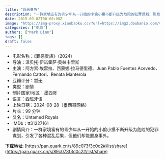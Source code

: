 ```yaml
---
title: "罪恶贵族"
description: "一群家境富有的青少年从一开始的小偷小摸不断升级为危险的犯罪谋划，引发了各种混乱后果，但他们却能置身事外。"
date: 2015-09-02T00:00:00Z
image: "https://img-proxy.xiaobaoku.cc/?url=https://img2.doubanio.com/view/photo/s_ratio_poster/public/p2912365501.webp"
categories: ["电影"]
authors: ["Mark Dinn"]
tags: []
draft: false
---
```


- 电影名称：《罪恶贵族》（2024）
- 导演：温贝托·伊诺霍萨·奥兹卡里斯
- 主演：阿方索·埃雷拉、西蒙娜·拉马德里德、Juan Pablo Fuentes Acevedo、Fernando Cattori、Renata Manterola
- 豆瓣评分：暂无
- 类型：剧情
- 制片国家/地区：墨西哥
- 语言：西班牙语
- 上映日期：2024-08-28（墨西哥网络）
- 片长：99 分钟
- 又名：Untamed Royals
- IMDb：tt31227161
- 剧情简介：一群家境富有的青少年从一开始的小偷小摸不断升级为危险的犯罪谋划，引发了各种混乱后果，但他们却能置身事外。

**下载地址**: [https://pan.quark.cn/s/89c073f3c0c2#/list/share](https://pan.quark.cn/s/89c073f3c0c2#/list/share)

